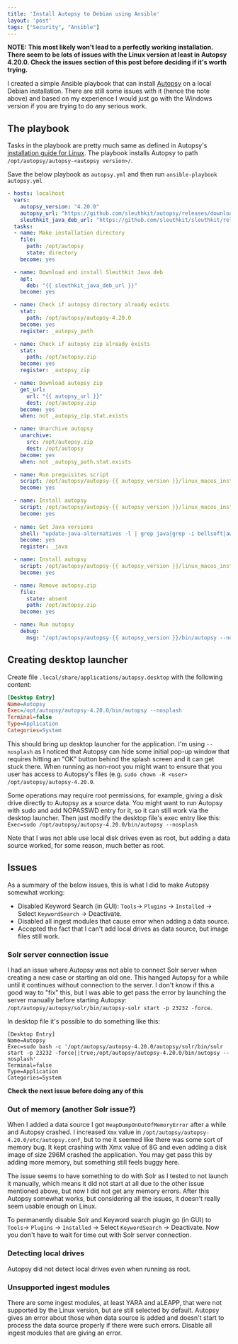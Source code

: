 ```yaml
---
title: 'Install Autopsy to Debian using Ansible'
layout: 'post'
tags: ["Security", "Ansible"]
---
```


**NOTE: This most likely won't lead to a perfectly working installation. There seem to be lots of issues with the Linux version at least in Autopsy 4.20.0. Check the issues section of this post before deciding if it's worth trying.**

I created a simple Ansible playbook that can install [Autopsy](https://www.autopsy.com/) on a local Debian installation.
There are still some issues with it (hence the note above) and based on my experience I would just go with the Windows version if you are trying to do any serious work.

## The playbook

Tasks in the playbook are pretty much same as defined in Autopsy's [installation guide for Linux](https://github.com/sleuthkit/autopsy/blob/develop/Running_Linux_OSX.md).
The playbook installs Autopsy to path `/opt/autopsy/autopsy-<autopsy version>/`.

Save the below playbook as `autopsy.yml` and then run `ansible-playbook autopsy.yml`

```yml
- hosts: localhost
  vars:
    autopsy_version: "4.20.0"
    autopsy_url: "https://github.com/sleuthkit/autopsy/releases/download/autopsy-{{ autopsy_version }}/autopsy-{{ autopsy_version }}.zip"
    sleuthkit_java_deb_url: "https://github.com/sleuthkit/sleuthkit/releases/download/sleuthkit-4.12.0/sleuthkit-java_4.12.0-1_amd64.deb"
  tasks:
  - name: Make installation directory
    file:
      path: /opt/autopsy
      state: directory
    become: yes

  - name: Download and install Sleuthkit Java deb
    apt:
      deb: "{{ sleuthkit_java_deb_url }}"
    become: yes

  - name: Check if autopsy directory already exists
    stat:
      path: /opt/autopsy/autopsy-4.20.0
    become: yes
    register: _autopsy_path

  - name: Check if autopsy zip already exists
    stat:
      path: /opt/autopsy.zip
    become: yes
    register: _autopsy_zip

  - name: Download autopsy zip
    get_url:
      url: "{{ autopsy_url }}"
      dest: /opt/autopsy.zip
    become: yes
    when: not _autopsy_zip.stat.exists

  - name: Unarchive autopsy
    unarchive:
      src: /opt/autopsy.zip
      dest: /opt/autopsy
    become: yes
    when: not _autopsy_path.stat.exists

  - name: Run prequisites script
    script: /opt/autopsy/autopsy-{{ autopsy_version }}/linux_macos_install_scripts/install_prereqs_ubuntu.sh
    become: yes

  - name: Install autopsy
    script: /opt/autopsy/autopsy-{{ autopsy_version }}/linux_macos_install_scripts/install_prereqs_ubuntu.sh
    become: yes
    
  - name: Get Java versions
    shell: "update-java-alternatives -l | grep java|grep -i bellsoft|awk '{print $3}'"
    become: yes
    register: _java

  - name: Install autopsy
    script: /opt/autopsy/autopsy-{{ autopsy_version }}/linux_macos_install_scripts/install_application.sh -i /opt/autopsy/autopsy-{{ autopsy_version }}/ -j "{{ _java.stdout }}"
    become: yes

  - name: Remove autopsy.zip
    file:
      state: absent
      path: /opt/autopsy.zip
    become: yes

  - name: Run autopsy
    debug:
      msg: "/opt/autopsy/autopsy-{{ autopsy_version }}/bin/autopsy --nosplash"
```


## Creating desktop launcher

Create file `.local/share/applications/autopsy.desktop` with the following content:

```ini
[Desktop Entry]
Name=Autopsy
Exec=/opt/autopsy/autopsy-4.20.0/bin/autopsy --nosplash
Terminal=false
Type=Application
Categories=System
```

This should bring up desktop launcher for the application.
I'm using `--nosplash` as I noticed that Autopsy can hide some initial pop-up window that requires hitting an "OK" button behind the splash screen and it can get stuck there.
When running as non-root you might want to ensure that you user has access to Autopsy's files (e.g. `sudo chown -R <user> /opt/autopsy/autopsy-4.20.0`.

Some operations may require root permissions, for example, giving a disk drive directly to Autopsy as a source data.
You might want to run Autopsy with sudo and add NOPASSWD entry for it, so it can still work via the desktop launcher.
Then just modify the desktop file's exec entry like this: `Exec=sudo /opt/autopsy/autopsy-4.20.0/bin/autopsy --nosplash`

Note that I was not able use local disk drives even as root, but adding a data source worked, for some reason, much better as root.

## Issues

As a summary of the below issues, this is what I did to make Autopsy somewhat working:

* Disabled Keyword Search (in GUI): `Tools`-\> `Plugins` -\> `Installed` -\> Select `KeywordSearch` -\> Deactivate.
* Disabled all ingest modules that cause error when adding a data source.
* Accepted the fact that I can't add local drives as data source, but image files still work.

### Solr server connection issue

I had an issue where Autopsy was not able to connect Solr server when creating a new case or starting an old one. This hanged Autopsy for a while until it continues without connection to the server.
I don't know if this a good way to "fix" this, but I was able to get pass the error by launching the server manually before starting Autopsy: `/opt/autopsy/autopsy/solr/bin/autopsy-solr start -p 23232 -force`.

In desktop file it's possible to do something like this:

```
[Desktop Entry]
Name=Autopsy
Exec=sudo bash -c '/opt/autopsy/autopsy-4.20.0/autopsy/solr/bin/solr start -p 23232 -force||true;/opt/autopsy/autopsy-4.20.0/bin/autopsy --nosplash'
Terminal=false
Type=Application
Categories=System
```

**Check the next issue before doing any of this**

### Out of memory (another Solr issue?)

When I added a data source I got `HeapDumpOnOutOfMemoryError` after a while and Autopsy crashed. 
I increased `Xmx` value in `/opt/autopsy/autopsy-4.20.0/etc/autopsy.conf`, but to me it seemed like there was some sort of memory bug.
It kept crashing with Xmx value of 8G and even adding a disk image of size 296M crashed the application. You may get pass this by adding more memory, but something still feels buggy here.

The issue seems to have something to do with Solr as I tested to not launch it manually, which means it did not start at all due to the other issue mentioned above, but now I did not get any memory errors.
After this Autopsy somewhat works, but considering all the issues, it doesn't really seem usable enough on Linux. 

To permanently disable Solr and Keyword search plugin go (in GUI) to `Tools`-\> `Plugins` -\> `Installed` -\> Select `KeywordSearch` -\> Deactivate. 
Now you don't have to wait for time out with Solr server connection.

### Detecting local drives

Autopsy did not detect local drives even when running as root.


### Unsupported ingest modules

There are some ingest modules, at least YARA and aLEAPP, that were not supported by the Linux version, but are still selected by default.
Autopsy gives an error about those when data source is added and doesn't start to process the data source properly if there were such errors.
Disable all ingest modules that are giving an error.
